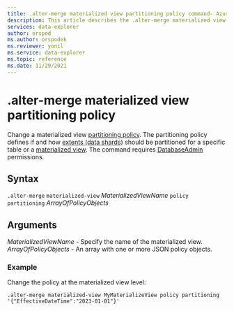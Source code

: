 ```yaml
---
title: .alter-merge materialized view partitioning policy command- Azure Data Explorer
description: This article describes the .alter-merge materialized view partitioning policy command in Azure Data Explorer.
services: data-explorer
author: orspod
ms.author: orspodek
ms.reviewer: yonil
ms.service: data-explorer
ms.topic: reference
ms.date: 11/29/2021
---
```

# .alter-merge materialized view partitioning policy

Change a materialized view [partitioning policy](partitioningpolicy.md). The partitioning policy defines if and how [extents (data shards)](../management/extents-overview.md) should be partitioned for a specific table or a [materialized view](materialized-views/materialized-view-overview.md). The command requires [DatabaseAdmin](access-control/role-based-authorization.md) permissions.

## Syntax

`.alter-merge` `materialized-view` *MaterializedViewName* `policy` `partitioning` *ArrayOfPolicyObjects*

## Arguments

*MaterializedViewName* - Specify the name of the materialized view. 
*ArrayOfPolicyObjects* - An array with one or more JSON policy objects.

### Example

Change the policy at the materialized view level:

```kusto
.alter-merge materialized-view MyMaterializeView policy partitioning '{"EffectiveDateTime":"2023-01-01"}'
```
